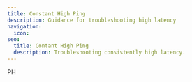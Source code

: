 ```yaml
---
title: Constant High Ping
description: Guidance for troubleshooting high latency
navigation:
  icon:
seo:
  title: Contant High Ping
  description: Troubleshooting consistently high latency.
---
```


PH
